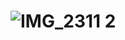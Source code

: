 # ![IMG_2311 2](https://github.com/rahaman-quantum/rahaman.github.io/assets/45648828/c648cd5e-f908-4045-bcbd-d45efcfcd8bc)

